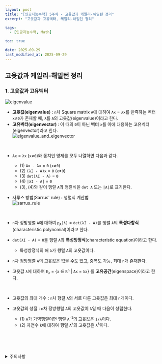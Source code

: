```yaml
---
layout: post
title: "[인공지능수학] 5주차 - 고윳값과 케일리-해밀턴 정리"
excerpt: "고윳값과 고유벡터, 케일리-해밀턴 정리"

tags:
  - [인공지능수학, Math]

toc: true

date: 2025-09-29
last_modified_at: 2025-09-29
---
```

## 고윳값과 케일리-해밀턴 정리
### 1. 고윳값과 고유벡터
![eigenvalue](TODO)  

- **고윳값(eigenvalue)** : `n`차 Square matrix `A`에 대하여 `Ax` = `λx`를 만족하는 벡터 `x`≠`0`가 존재할 때, `λ`를 `A`의 고윳값(eigenvalue)이라고 한다.  
- **고유벡터(eigenvector)** : 이 때의 `0`이 아닌 벡터 `x`를 이에 대응하는 고유벡터(eigenvector)라고 한다.  
![eigenvalue_and_eigenvector](TODO)  

<br>

- `Ax` = `λx` (`x`≠`0`)와 동치인 명제를 모두 나열하면 다음과 같다.
  - (1) `Ax - λx` = `0` (`x`≠`0`)  
  - (2) `(λI - A)x` = `0` (`x`≠`0`)  
  - (3) `det(λI - A)` = `0`
  - (4) `|λI - A|` = `0`  
  - (3), (4)와 같이 행렬 `A`의 행렬식을 `det A` 또는 `|A|`로 표기한다.  

- 사루스 방법(Sarrus' rule) : 행렬식 계산법  
![sarrus_rule](TODO)  

<br>

- `n`차 정방행렬 `A`에 대하여 `p`<sub>`A`</sub>`(λ)` = `det(λI - A)`를 행렬 `A`의 **특성다항식**(characteristic polynomial)이라고 한다.  
- `det(λI - A)` = `0`을 행렬 `A`의 **특성방정식**(characteristic equation)이라고 한다.  
  - 특성방정식의 해 `λ`가 행렬 `A`의 고윳값이다.  

- `n`차 정방행렬 `A`의 고윳값은 없을 수도 있고, 중복도 가능, 최대 `n`개 존재한다.  
- 고윳값 `λ`에 대하여 `E`<sub>`λ`</sub> = {`x` ∈ `ℝ`<sup>`n`</sup> | `Ax` = `λx`} 를 **고유공간**(eigenspace)이라고 한다.  

<br>

- 고윳값의 최대 개수 : `n`차 행렬 `A`의 서로 다른 고윳값은 최대 `n`개이다.

- 고윳값의 성질 : `n`차 정방행렬 `A`의 고윳값이 `λ`일 때 다음이 성립한다.
  - (1) `A`가 가역행렬이면 행렬 `A`<sup>`-1`</sup>의 고윳값은 `1/λ`이다.  
  - (2) 자연수 `k`에 대하여 행렬 `A`<sup>`k`</sup>의 고윳값은 `λ`<sup>`k`</sup>이다.  

<br>
<br>
<br>
<br>
<details>
<summary>주의사항</summary>
<div markdown=   "1">

이 포스팅은 강원대학교 이구연 교수님의 인공지능수학 수업을 들으며 내용을 정리 한 것입니다.  
수업 내용에 대한 저작권은 교수님께 있으니,  
다른 곳으로의 무분별한 내용 복사를 자제해 주세요.

</div>
</details> 